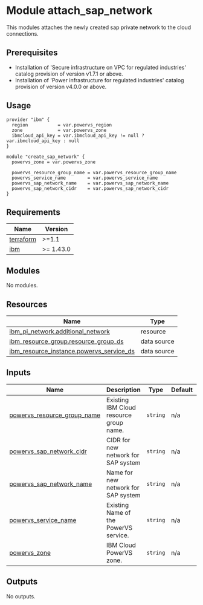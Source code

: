 # Module attach_sap_network
This modules attaches the newly created sap private network to the cloud connections.

## Prerequisites
- Installation of 'Secure infrastructure on VPC for regulated industries' catalog provision of version v1.7.1 or above.
- Installation of 'Power infrastructure for regulated industries' catalog provision of version v4.0.0 or above.

## Usage
```hcl
provider "ibm" {
  region           = var.powervs_region
  zone             = var.powervs_zone
  ibmcloud_api_key = var.ibmcloud_api_key != null ? var.ibmcloud_api_key : null
}

module "create_sap_network" {
  powervs_zone = var.powervs_zone

  powervs_resource_group_name = var.powervs_resource_group_name
  powervs_service_name        = var.powervs_service_name
  powervs_sap_network_name    = var.powervs_sap_network_name
  powervs_sap_network_cidr    = var.powervs_sap_network_cidr
}
```
<!-- BEGINNING OF PRE-COMMIT-TERRAFORM DOCS HOOK -->
## Requirements

| Name | Version |
|------|---------|
| <a name="requirement_terraform"></a> [terraform](#requirement\_terraform) | >=1.1 |
| <a name="requirement_ibm"></a> [ibm](#requirement\_ibm) | >= 1.43.0 |

## Modules

No modules.

## Resources

| Name | Type |
|------|------|
| [ibm_pi_network.additional_network](https://registry.terraform.io/providers/IBM-Cloud/ibm/latest/docs/resources/pi_network) | resource |
| [ibm_resource_group.resource_group_ds](https://registry.terraform.io/providers/IBM-Cloud/ibm/latest/docs/data-sources/resource_group) | data source |
| [ibm_resource_instance.powervs_service_ds](https://registry.terraform.io/providers/IBM-Cloud/ibm/latest/docs/data-sources/resource_instance) | data source |

## Inputs

| Name | Description | Type | Default | Required |
|------|-------------|------|---------|:--------:|
| <a name="input_powervs_resource_group_name"></a> [powervs\_resource\_group\_name](#input\_powervs\_resource\_group\_name) | Existing IBM Cloud resource group name. | `string` | n/a | yes |
| <a name="input_powervs_sap_network_cidr"></a> [powervs\_sap\_network\_cidr](#input\_powervs\_sap\_network\_cidr) | CIDR for new network for SAP system | `string` | n/a | yes |
| <a name="input_powervs_sap_network_name"></a> [powervs\_sap\_network\_name](#input\_powervs\_sap\_network\_name) | Name for new network for SAP system | `string` | n/a | yes |
| <a name="input_powervs_service_name"></a> [powervs\_service\_name](#input\_powervs\_service\_name) | Existing Name of the PowerVS service. | `string` | n/a | yes |
| <a name="input_powervs_zone"></a> [powervs\_zone](#input\_powervs\_zone) | IBM Cloud PowerVS zone. | `string` | n/a | yes |

## Outputs

No outputs.
<!-- END OF PRE-COMMIT-TERRAFORM DOCS HOOK -->
